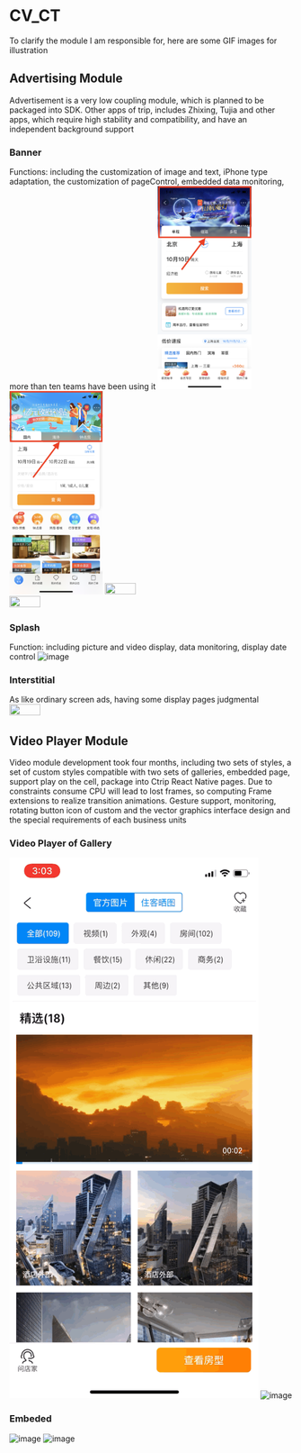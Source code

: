 # CV_CT

To clarify the module I am responsible for, here are some GIF images for illustration
## Advertising Module
Advertisement is a very low coupling module, which is planned to be packaged into SDK. Other apps of trip, includes Zhixing, Tujia and other apps, which require high stability and compatibility, and have an independent background support
### Banner
Functions: including the customization of image and text, iPhone type adaptation, the customization of pageControl, embedded data monitoring, more than ten teams have been using it
<img src="https://github.com/BrookeMa/CV_CT/blob/main/GIF/IMG_2579.PNG" width="33%" height="33%">
<img src="https://github.com/BrookeMa/CV_CT/blob/main/GIF/IMG_2578.PNG" width="33%" height="33%">
<img src="https://github.com/BrookeMa/CV_CT/blob/main/GIF/IMG_2581.PNG" width="33%" height="33%">
<img src="https://github.com/BrookeMa/CV_CT/blob/main/GIF/IMG_2592.PNG" width="33%" height="33%">

### Splash
Function: including picture and video display, data monitoring, display date control
![image](https://github.com/BrookeMa/CV_CT/blob/main/GIF/IMB_ztJJnq.GIF)

### Interstitial
As like ordinary screen ads, having some display pages judgmental 
<img src="https://github.com/BrookeMa/CV_CT/blob/main/GIF/IMG_2641.PNG" width="33%" height="33%">

## Video Player Module
Video module development took four months, including two sets of styles, a set of custom styles compatible with two sets of galleries, embedded page, support play on the cell, package into Ctrip React Native pages. Due to constraints consume CPU will lead to lost frames, so computing Frame extensions to realize transition animations. Gesture support, monitoring, rotating button icon of custom and the vector graphics interface design and the special requirements of each business units
### Video Player of Gallery
![image](https://github.com/BrookeMa/CV_CT/blob/main/GIF/IMB_wDdjFp.GIF)
![image](https://github.com/BrookeMa/CV_CT/blob/main/GIF/IMB_NvRJzn.GIF)

### Embeded
![image](https://github.com/BrookeMa/CV_CT/blob/main/GIF/IMB_lYDmf6.GIF)
![image](https://github.com/BrookeMa/CV_CT/blob/main/GIF/IMB_6FUFSZ.GIF)
